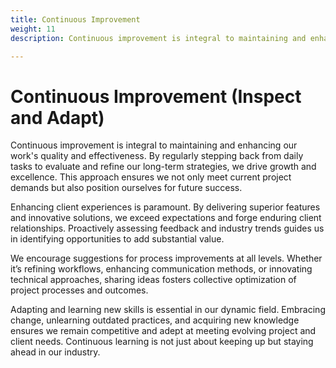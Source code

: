 ```yaml
---
title: Continuous Improvement
weight: 11
description: Continuous improvement is integral to maintaining and enhancing our work's quality and effectiveness. By regularly stepping back from daily tasks to evaluate and refine our long-term strategies, we drive growth and excellence. This approach ensures we not only meet current project demands but also position ourselves for future success.

---
```


# Continuous Improvement (Inspect and Adapt)

Continuous improvement is integral to maintaining and enhancing our work's quality and effectiveness. By regularly stepping back from daily tasks to evaluate and refine our long-term strategies, we drive growth and excellence. This approach ensures we not only meet current project demands but also position ourselves for future success.

Enhancing client experiences is paramount. By delivering superior features and innovative solutions, we exceed expectations and forge enduring client relationships. Proactively assessing feedback and industry trends guides us in identifying opportunities to add substantial value.

We encourage suggestions for process improvements at all levels. Whether it’s refining workflows, enhancing communication methods, or innovating technical approaches, sharing ideas fosters collective optimization of project processes and outcomes.

Adapting and learning new skills is essential in our dynamic field. Embracing change, unlearning outdated practices, and acquiring new knowledge ensures we remain competitive and adept at meeting evolving project and client needs. Continuous learning is not just about keeping up but staying ahead in our industry.
